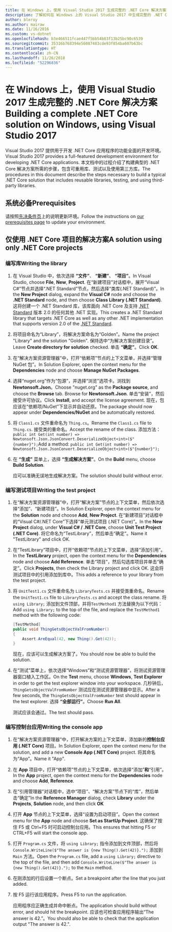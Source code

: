 ```yaml
---
title: 在 Windows 上，使用 Visual Studio 2017 生成完整的 .NET Core 解决方案
description: 了解如何在 Windows 上的 Visual Studio 2017 中生成完整的 .NET Core 解决方案。
author: bleroy
ms.author: mairaw
ms.date: 11/16/2016
ms.custom: vs-dotnet
ms.openlocfilehash: b3e466511fcae447f5bb54b83f13b25bc90c6539
ms.sourcegitcommit: 35316b768394e56087483cde93f854ba607b63bc
ms.translationtype: HT
ms.contentlocale: zh-CN
ms.lasthandoff: 11/26/2018
ms.locfileid: "52296836"
---
```

# <a name="building-a-complete-net-core-solution-on-windows-using-visual-studio-2017"></a><span data-ttu-id="55c5b-103">在 Windows 上，使用 Visual Studio 2017 生成完整的 .NET Core 解决方案</span><span class="sxs-lookup"><span data-stu-id="55c5b-103">Building a complete .NET Core solution on Windows, using Visual Studio 2017</span></span>

<span data-ttu-id="55c5b-104">Visual Studio 2017 提供用于开发 .NET Core 应用程序的功能全面的开发环境。</span><span class="sxs-lookup"><span data-stu-id="55c5b-104">Visual Studio 2017 provides a full-featured development environment for developing .NET Core applications.</span></span> <span data-ttu-id="55c5b-105">本文档中的过程介绍了构建典型的 .NET Core 解决方案所需的步骤，包含可重用库、测试以及使用第三方库。</span><span class="sxs-lookup"><span data-stu-id="55c5b-105">The procedures in this document describe the steps necessary to build a typical .NET Core solution that includes reusable libraries, testing, and using third-party libraries.</span></span> 

## <a name="prerequisites"></a><span data-ttu-id="55c5b-106">系统必备</span><span class="sxs-lookup"><span data-stu-id="55c5b-106">Prerequisites</span></span>

<span data-ttu-id="55c5b-107">请按照[先决条件页](../windows-prerequisites.md)上的说明更新环境。</span><span class="sxs-lookup"><span data-stu-id="55c5b-107">Follow the instructions on [our prerequisites page](../windows-prerequisites.md) to update your environment.</span></span>

## <a name="a-solution-using-only-net-core-projects"></a><span data-ttu-id="55c5b-108">仅使用 .NET Core 项目的解决方案</span><span class="sxs-lookup"><span data-stu-id="55c5b-108">A solution using only .NET Core projects</span></span>

### <a name="writing-the-library"></a><span data-ttu-id="55c5b-109">编写库</span><span class="sxs-lookup"><span data-stu-id="55c5b-109">Writing the library</span></span>

1. <span data-ttu-id="55c5b-110">在 Visual Studio 中，依次选择 **“文件”**、 **“新建”**、 **“项目”**。</span><span class="sxs-lookup"><span data-stu-id="55c5b-110">In Visual Studio, choose **File**, **New**, **Project**.</span></span> <span data-ttu-id="55c5b-111">在“新建项目”对话框中，展开“Visual C#”节点并选择“.NET Standard”节点，然后选择“类库(.NET Standard)”。</span><span class="sxs-lookup"><span data-stu-id="55c5b-111">In the **New Project** dialog, expand the **Visual C#** node and choose the **.NET Standard** node, and then choose **Class Library (.NET Standard)**.</span></span> <span data-ttu-id="55c5b-112">这将创建一个 .NET Standard 库，该库面向 .NET Core 及支持 [.NET Standard](../../standard/net-standard.md) 版本 2.0 的任何其他 .NET 实现。</span><span class="sxs-lookup"><span data-stu-id="55c5b-112">This creates a .NET Standard library that targets .NET Core as well as any other .NET implementation that supports version 2.0 of the [.NET Standard](../../standard/net-standard.md).</span></span>

2. <span data-ttu-id="55c5b-113">将项目命名为“Library”，将解决方案命名为“Golden”。</span><span class="sxs-lookup"><span data-stu-id="55c5b-113">Name the project "Library" and the solution "Golden".</span></span> <span data-ttu-id="55c5b-114">保持选中“为解决方案创建目录”。</span><span class="sxs-lookup"><span data-stu-id="55c5b-114">Leave **Create directory for solution** checked.</span></span> <span data-ttu-id="55c5b-115">单击 **“确定”**。</span><span class="sxs-lookup"><span data-stu-id="55c5b-115">Click **OK**.</span></span>

3. <span data-ttu-id="55c5b-116">在“解决方案资源管理器”中，打开“依赖项”节点的上下文菜单，并选择“管理 NuGet 包”。</span><span class="sxs-lookup"><span data-stu-id="55c5b-116">In Solution Explorer, open the context menu for the **Dependencies** node and choose **Manage NuGet Packages**.</span></span>

4. <span data-ttu-id="55c5b-117">选择“nuget.org”作为“包源”，并选择“浏览”选项卡。浏找到 **Newtonsoft.Json**。</span><span class="sxs-lookup"><span data-stu-id="55c5b-117">Choose "nuget.org" as the **Package source**, and choose the **Browse** tab. Browse for **Newtonsoft.Json**.</span></span> <span data-ttu-id="55c5b-118">单击“安装”，然后接受许可协议。</span><span class="sxs-lookup"><span data-stu-id="55c5b-118">Click **Install**, and accept the license agreement.</span></span> <span data-ttu-id="55c5b-119">现在，包应该在“依赖项/NuGet”下显示并自动还原。</span><span class="sxs-lookup"><span data-stu-id="55c5b-119">The package should now appear under **Dependencies/NuGet** and be automatically restored.</span></span>

5. <span data-ttu-id="55c5b-120">将 `Class1.cs` 文件重命名为 `Thing.cs`。</span><span class="sxs-lookup"><span data-stu-id="55c5b-120">Rename the `Class1.cs` file to `Thing.cs`.</span></span> <span data-ttu-id="55c5b-121">接受类的重命名。</span><span class="sxs-lookup"><span data-stu-id="55c5b-121">Accept the rename of the class.</span></span> <span data-ttu-id="55c5b-122">添加方法：`public int Get(int number) => Newtonsoft.Json.JsonConvert.DeserializeObject<int>($"{number}");`</span><span class="sxs-lookup"><span data-stu-id="55c5b-122">Add a method: `public int Get(int number) => Newtonsoft.Json.JsonConvert.DeserializeObject<int>($"{number}");`</span></span>

7. <span data-ttu-id="55c5b-123">在 **“生成”** 菜单上，选择 **“生成解决方案”**。</span><span class="sxs-lookup"><span data-stu-id="55c5b-123">On the **Build** menu, choose **Build Solution**.</span></span>

   <span data-ttu-id="55c5b-124">应可以准确无误地生成解决方案。</span><span class="sxs-lookup"><span data-stu-id="55c5b-124">The solution should build without error.</span></span>

### <a name="writing-the-test-project"></a><span data-ttu-id="55c5b-125">编写测试项目</span><span class="sxs-lookup"><span data-stu-id="55c5b-125">Writing the test project</span></span>

1. <span data-ttu-id="55c5b-126">在“解决方案资源管理器”中，打开“解决方案”节点的上下文菜单，然后依次选择“添加”、“新建项目”。</span><span class="sxs-lookup"><span data-stu-id="55c5b-126">In Solution Explorer, open the context menu for the **Solution** node and choose **Add**, **New Project**.</span></span> <span data-ttu-id="55c5b-127">在“新建项目”对话框中的“Visual C#/.NET Core”下选择“单元测试项目 (.NET Core)”。</span><span class="sxs-lookup"><span data-stu-id="55c5b-127">In the **New Project** dialog, under **Visual C# / .NET Core**, choose **Unit Test Project (.NET Core)**.</span></span> <span data-ttu-id="55c5b-128">将它命名为“TestLibrary”，然后单击“确定”。</span><span class="sxs-lookup"><span data-stu-id="55c5b-128">Name it "TestLibrary" and click OK.</span></span> 

2. <span data-ttu-id="55c5b-129">在“TestLibrary”项目中，打开“依赖项”节点的上下文菜单，选择“添加引用”。</span><span class="sxs-lookup"><span data-stu-id="55c5b-129">In the **TestLibrary** project, open the context menu for the **Dependencies** node and choose **Add Reference**.</span></span> <span data-ttu-id="55c5b-130">单击“项目”，然后勾选库项目并单击“确定”。</span><span class="sxs-lookup"><span data-stu-id="55c5b-130">Click **Projects**, then check the Library project and click OK.</span></span> <span data-ttu-id="55c5b-131">这会将测试项目中的引用添加到库中。</span><span class="sxs-lookup"><span data-stu-id="55c5b-131">This adds a reference to your library from the test project.</span></span>

3. <span data-ttu-id="55c5b-132">将 `UnitTest1.cs` 文件重命名为 `LibraryTests.cs` 并接受类重命名。</span><span class="sxs-lookup"><span data-stu-id="55c5b-132">Rename the `UnitTest1.cs` file to `LibraryTests.cs` and accept the class rename.</span></span> <span data-ttu-id="55c5b-133">将 `using Library;` 添加到文件顶部，并将`TestMethod1` 方法替换为以下代码：</span><span class="sxs-lookup"><span data-stu-id="55c5b-133">Add `using Library;` to the top of the file, and replace the `TestMethod1` method with the following code:</span></span>
    ```csharp
    [TestMethod]
    public void ThingGetsObjectValFromNumber()
    {
        Assert.AreEqual(42, new Thing().Get(42));
    }
    ```

   <span data-ttu-id="55c5b-134">现在，应该可以生成解决方案了。</span><span class="sxs-lookup"><span data-stu-id="55c5b-134">You should now be able to build the solution.</span></span> 
   
4. <span data-ttu-id="55c5b-135">在“测试”菜单上，依次选择“Windows”和“测试资源管理器”，将测试资源管理器窗口植入工作区。</span><span class="sxs-lookup"><span data-stu-id="55c5b-135">On the **Test** menu, choose **Windows**, **Test Explorer** in order to get the test explorer window into your workspace.</span></span> <span data-ttu-id="55c5b-136">几秒钟后，`ThingGetsObjectValFromNumber` 测试应在测试资源管理器中显示。</span><span class="sxs-lookup"><span data-stu-id="55c5b-136">After a few seconds, the `ThingGetsObjectValFromNumber` test should appear in the test explorer.</span></span> <span data-ttu-id="55c5b-137">选择 **“全部运行”**。</span><span class="sxs-lookup"><span data-stu-id="55c5b-137">Choose **Run All**.</span></span>
   
   <span data-ttu-id="55c5b-138">测试应该会通过。</span><span class="sxs-lookup"><span data-stu-id="55c5b-138">The test should pass.</span></span>

### <a name="writing-the-console-app"></a><span data-ttu-id="55c5b-139">编写控制台应用</span><span class="sxs-lookup"><span data-stu-id="55c5b-139">Writing the console app</span></span>

1. <span data-ttu-id="55c5b-140">在“解决方案资源管理器”中，打开解决方案的上下文菜单，添加新的**控制台应用 (.NET Core)** 项目。</span><span class="sxs-lookup"><span data-stu-id="55c5b-140">In Solution Explorer, open the context menu for the solution, and add a new **Console App (.NET Core)** project.</span></span> <span data-ttu-id="55c5b-141">将其命名为“App”。</span><span class="sxs-lookup"><span data-stu-id="55c5b-141">Name it "App".</span></span>

2. <span data-ttu-id="55c5b-142">在 **App** 项目中，打开“依赖项”节点的上下文菜单，依次选择“添加”**和**“引用”。</span><span class="sxs-lookup"><span data-stu-id="55c5b-142">In the **App** project, open the context menu for the **Dependencies** node and choose **Add**,  **Reference**.</span></span> 

3. <span data-ttu-id="55c5b-143">在“引用管理器”对话框中，选中“项目”、“解决方案”节点下的“库”，然后单击“确定”</span><span class="sxs-lookup"><span data-stu-id="55c5b-143">In the **Reference Manager** dialog, check **Library** under the **Projects**, **Solution** node, and then click **OK**</span></span>

6. <span data-ttu-id="55c5b-144">打开 **App** 节点的上下文菜单，选择“设置为启动项目”。</span><span class="sxs-lookup"><span data-stu-id="55c5b-144">Open the context menu for the **App** node and choose **Set as StartUp Project**.</span></span> <span data-ttu-id="55c5b-145">这确保了按住 F5 或 Ctrl+F5 时可启动控制台应用。</span><span class="sxs-lookup"><span data-stu-id="55c5b-145">This ensures that hitting F5 or CTRL+F5 will start the console app.</span></span>

7. <span data-ttu-id="55c5b-146">打开 `Program.cs` 文件，将 `using Library;` 指令添加到文件顶部，然后将 `Console.WriteLine($"The answer is {new Thing().Get(42)}.");` 添加到 `Main` 方法。</span><span class="sxs-lookup"><span data-stu-id="55c5b-146">Open the `Program.cs` file, add a `using Library;` directive to the top of the file, and then add `Console.WriteLine($"The answer is {new Thing().Get(42)}.");` to the `Main` method.</span></span>

8. <span data-ttu-id="55c5b-147">在刚添加的行后设置一个断点。</span><span class="sxs-lookup"><span data-stu-id="55c5b-147">Set a breakpoint after the line that you just added.</span></span>

9. <span data-ttu-id="55c5b-148">按 F5 运行该应用程序。</span><span class="sxs-lookup"><span data-stu-id="55c5b-148">Press F5 to run the application.</span></span>

   <span data-ttu-id="55c5b-149">应用程序应正确生成并命中断点。</span><span class="sxs-lookup"><span data-stu-id="55c5b-149">The application should build without error, and should hit the breakpoint.</span></span> <span data-ttu-id="55c5b-150">应该也可检查应用程序输出“The answer is 42.”。</span><span class="sxs-lookup"><span data-stu-id="55c5b-150">You should also be able to check that the application output "The answer is 42.".</span></span>
